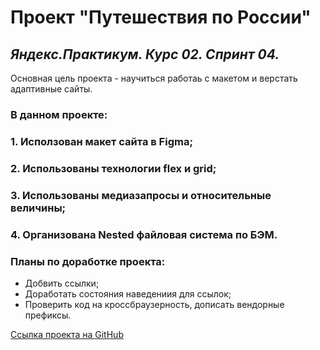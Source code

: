 # **Проект "Путешествия по России"**

## *Яндекс.Практикум. Курс 02. Спринт 04.*

Основная цель проекта - научиться работаь с макетом и верстать адаптивные сайты.

### В данном проекте:

### 1. Исползован макет сайта в Figma;
### 2. Использованы технологии flex и grid;
### 3. Использованы медиазапросы и относительные величины;
### 4. Организована Nested файловая система по БЭМ.

### Планы по доработке проекта:

* Добвить ссылки;
* Доработать состояния наведениия для ссылок;
* Проверить код на кроссбраузерность, дописать вендорные префиксы.

[Ссылка проекта на GitHub](https://olboris.github.io/russian-travel/index.html)